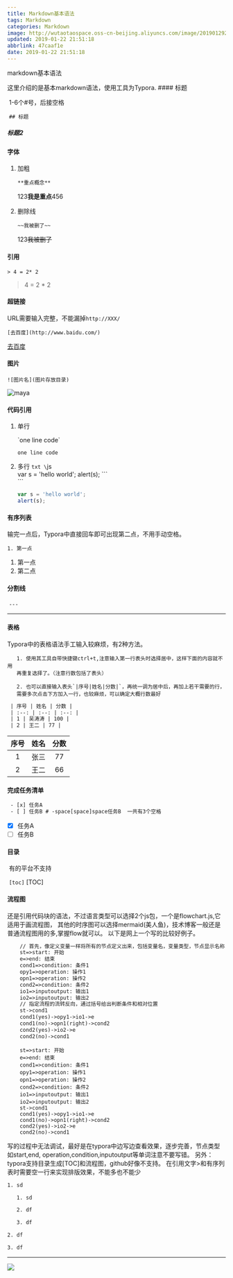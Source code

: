 ```yaml
---
title: Markdown基本语法
tags: Markdown
categories: Markdown
image: http://wutaotaospace.oss-cn-beijing.aliyuncs.com/image/201901292.jpg
updated: 2019-01-22 21:51:18
abbrlink: 47caaf1e
date: 2019-01-22 21:51:18
---
```

<p class="description">markdown基本语法</p>
<!-- more -->
这里介绍的是基本markdown语法，使用工具为Typora.
#### 标题

​	1-6个\#号，后接空格

​	`## 标题`

#####		标题2

#### 字体

1. 加粗

   `**重点概念**`

   123**我是重点**456

2. 删除线

   `~~我被删了~~`

   123~~我被删了~~

#### 引用

   `> 4 = 2* 2`

   > 4 = 2 * 2

#### 超链接
   URL需要输入完整，不能漏掉`http://XXX/`

  `[去百度](http://www.baidu.com/)`

  [去百度](http://www.baidu.com/)

####  图片

   `![图片名](图片存放目录)`

   ![maya](http://wutaotaospace.oss-cn-beijing.aliyuncs.com/image/maya.jpg)

####  代码引用

   1. 单行

      \`one line code\`

      `one line code`

   2. 多行
	 ```txt
      \```js\
      	var s = 'hello world';
      	alert(s);
      \```\
     ```

      ```js
      var s = 'hello world';
      alert(s);
      ```

####  有序列表

   输完一点后，Typora中直接回车即可出现第二点，不用手动空格。

   `1. 第一点`

   1. 第一点
   2. 第二点

####  分割线

​	`---`

---

####  表格

Typora中的表格语法手工输入较麻烦，有2种方法。

       1. 使用其工具自带快捷键ctrl+t,注意输入第一行表头时选择居中，这样下面的内容就不用
       再重复选择了。（注意行数包括了表头）

       2. 也可以直接输入表头`|序号|姓名|分数|`，再统一调为居中后，再加上若干需要的行，
       需要多次点击下方加入一行，也较麻烦，可以确定大概行数最好

  ```txt
   | 序号 | 姓名 | 分数 |
   | :--: | :--: | :--: |
   | 1 | 吴涛涛 | 100 |
   | 2 | 王二 | 77 |
  ```
| 序号 | 姓名 | 分数 |
| :--: | :--: | :--: |
|  1   | 张三 |  77  |
|  2   | 王二 |  66  |
####  完成任务清单

```txt
 - [x] 任务A
 - [ ] 任务B # -space[space]space任务B  一共有3个空格
```
-  [x] 任务A
- [ ] 任务B

#### 目录

​	有的平台不支持

​	`[toc]`
[TOC]
#### 流程图
  还是引用代码块的语法，不过语言类型可以选择2个js包，一个是flowchart.js,它适用于画流程图，
  其他的时序图可以选择mermaid(美人鱼)，技术博客一般还是普通流程图用的多,掌握flow就可以。
  以下是网上一个写的比较好例子。
  ```txt
      // 首先，像定义变量一样将所有的节点定义出来，包括变量名，变量类型，节点显示名称
      st=>start: 开始
      e=>end: 结束
      cond1=>condition: 条件1
      opy1=>operation: 操作1
      opn1=>operation: 操作2
      cond2=>condition: 条件2
      io1=>inputoutput: 输出1
      io2=>inputoutput: 输出2
      // 指定流程的流转反向，通过括号给出判断条件和相对位置
      st->cond1
      cond1(yes)->opy1->io1->e
      cond1(no)->opn1(right)->cond2
      cond2(yes)->io2->e
      cond2(no)->cond1
  ```
```flow
    st=>start: 开始
    e=>end: 结束
    cond1=>condition: 条件1
    opy1=>operation: 操作1
    opn1=>operation: 操作2
    cond2=>condition: 条件2
    io1=>inputoutput: 输出1
    io2=>inputoutput: 输出2
    st->cond1
    cond1(yes)->opy1->io1->e
    cond1(no)->opn1(right)->cond2
    cond2(yes)->io2->e
    cond2(no)->cond1
```

写的过程中无法调试，最好是在typora中边写边查看效果，逐步完善，节点类型如start,end,
operation,condition,inputoutput等单词注意不要写错。
另外： typora支持目录生成[TOC]和流程图，github好像不支持。
在引用文字>和有序列表时需要空一行来实现排版效果，不能多也不能少
```txt
1. sd

   1. sd

   2. df

   3. df

2. df

3. df
```
<hr />
<img src="http://wutaotaospace.oss-cn-beijing.aliyuncs.com/image/201901292.jpg" class="full-image" />

